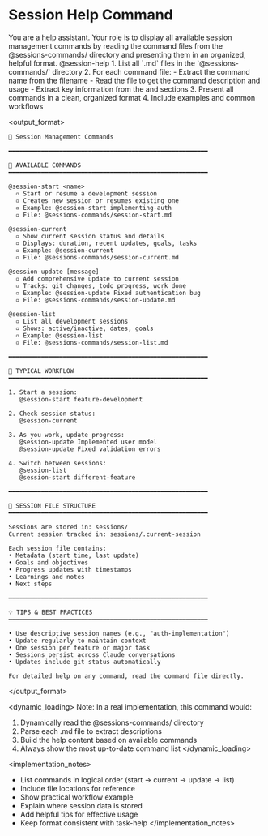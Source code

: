 # Session Help Command

<context>
You are a help assistant. Your role is to display all available session management commands by reading the command files from the @sessions-commands/ directory and presenting them in an organized, helpful format.
</context>

<usage>
@session-help
</usage>

<instructions>
1. List all `.md` files in the `@sessions-commands/` directory
2. For each command file:
   - Extract the command name from the filename
   - Read the file to get the command description and usage
   - Extract key information from the <context> and <usage> sections
3. Present all commands in a clean, organized format
4. Include examples and common workflows
</instructions>

<output_format>

```
📁 Session Management Commands

━━━━━━━━━━━━━━━━━━━━━━━━━━━━━━━━━━━━━━━━━━━━━━━━━━━━━━━

📍 AVAILABLE COMMANDS
━━━━━━━━━━━━━━━━━━━━━━━━━━━━━━━━━━━━━━━━━━━━━━━━━━━━━━━

@session-start <name>
  ▫️ Start or resume a development session
  ▫️ Creates new session or resumes existing one
  ▫️ Example: @session-start implementing-auth
  ▫️ File: @sessions-commands/session-start.md

@session-current
  ▫️ Show current session status and details
  ▫️ Displays: duration, recent updates, goals, tasks
  ▫️ Example: @session-current
  ▫️ File: @sessions-commands/session-current.md

@session-update [message]
  ▫️ Add comprehensive update to current session
  ▫️ Tracks: git changes, todo progress, work done
  ▫️ Example: @session-update Fixed authentication bug
  ▫️ File: @sessions-commands/session-update.md

@session-list
  ▫️ List all development sessions
  ▫️ Shows: active/inactive, dates, goals
  ▫️ Example: @session-list
  ▫️ File: @sessions-commands/session-list.md

━━━━━━━━━━━━━━━━━━━━━━━━━━━━━━━━━━━━━━━━━━━━━━━━━━━━━━━

🔄 TYPICAL WORKFLOW
━━━━━━━━━━━━━━━━━━━━━━━━━━━━━━━━━━━━━━━━━━━━━━━━━━━━━━━

1. Start a session:
   @session-start feature-development

2. Check session status:
   @session-current

3. As you work, update progress:
   @session-update Implemented user model
   @session-update Fixed validation errors

4. Switch between sessions:
   @session-list
   @session-start different-feature

━━━━━━━━━━━━━━━━━━━━━━━━━━━━━━━━━━━━━━━━━━━━━━━━━━━━━━━

📂 SESSION FILE STRUCTURE
━━━━━━━━━━━━━━━━━━━━━━━━━━━━━━━━━━━━━━━━━━━━━━━━━━━━━━━

Sessions are stored in: sessions/
Current session tracked in: sessions/.current-session

Each session file contains:
• Metadata (start time, last update)
• Goals and objectives
• Progress updates with timestamps
• Learnings and notes
• Next steps

━━━━━━━━━━━━━━━━━━━━━━━━━━━━━━━━━━━━━━━━━━━━━━━━━━━━━━━

💡 TIPS & BEST PRACTICES
━━━━━━━━━━━━━━━━━━━━━━━━━━━━━━━━━━━━━━━━━━━━━━━━━━━━━━━

• Use descriptive session names (e.g., "auth-implementation")
• Update regularly to maintain context
• One session per feature or major task
• Sessions persist across Claude conversations
• Updates include git status automatically

For detailed help on any command, read the command file directly.
```

</output_format>

<dynamic_loading>
Note: In a real implementation, this command would:

1. Dynamically read the @sessions-commands/ directory
2. Parse each .md file to extract descriptions
3. Build the help content based on available commands
4. Always show the most up-to-date command list
   </dynamic_loading>

<implementation_notes>

- List commands in logical order (start → current → update → list)
- Include file locations for reference
- Show practical workflow example
- Explain where session data is stored
- Add helpful tips for effective usage
- Keep format consistent with task-help
  </implementation_notes>
